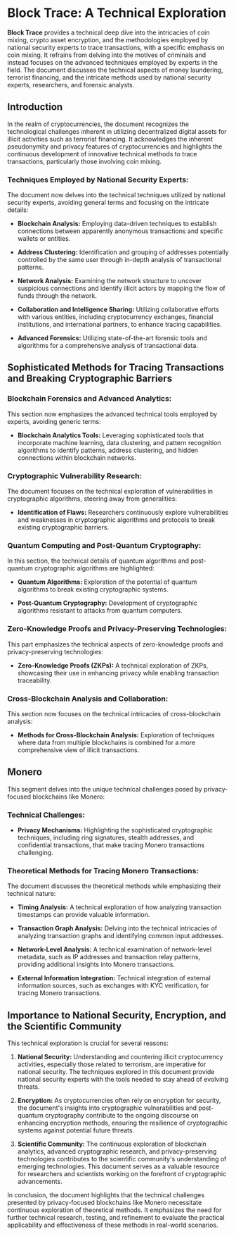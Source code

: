 # Block Trace: A Technical Exploration

**Block Trace** provides a technical deep dive into the intricacies of coin mixing, crypto asset encryption, and the methodologies employed by national security experts to trace transactions, with a specific emphasis on coin mixing. It refrains from delving into the motives of criminals and instead focuses on the advanced techniques employed by experts in the field. The document discusses the technical aspects of money laundering, terrorist financing, and the intricate methods used by national security experts, researchers, and forensic analysts.

## Introduction

In the realm of cryptocurrencies, the document recognizes the technological challenges inherent in utilizing decentralized digital assets for illicit activities such as terrorist financing. It acknowledges the inherent pseudonymity and privacy features of cryptocurrencies and highlights the continuous development of innovative technical methods to trace transactions, particularly those involving coin mixing.

### Techniques Employed by National Security Experts:

The document now delves into the technical techniques utilized by national security experts, avoiding general terms and focusing on the intricate details:

- **Blockchain Analysis:** Employing data-driven techniques to establish connections between apparently anonymous transactions and specific wallets or entities.
  
- **Address Clustering:** Identification and grouping of addresses potentially controlled by the same user through in-depth analysis of transactional patterns.

- **Network Analysis:** Examining the network structure to uncover suspicious connections and identify illicit actors by mapping the flow of funds through the network.

- **Collaboration and Intelligence Sharing:** Utilizing collaborative efforts with various entities, including cryptocurrency exchanges, financial institutions, and international partners, to enhance tracing capabilities.

- **Advanced Forensics:** Utilizing state-of-the-art forensic tools and algorithms for a comprehensive analysis of transactional data.

## Sophisticated Methods for Tracing Transactions and Breaking Cryptographic Barriers

### Blockchain Forensics and Advanced Analytics:

This section now emphasizes the advanced technical tools employed by experts, avoiding generic terms:

- **Blockchain Analytics Tools:** Leveraging sophisticated tools that incorporate machine learning, data clustering, and pattern recognition algorithms to identify patterns, address clustering, and hidden connections within blockchain networks.

### Cryptographic Vulnerability Research:

The document focuses on the technical exploration of vulnerabilities in cryptographic algorithms, steering away from generalities:

- **Identification of Flaws:** Researchers continuously explore vulnerabilities and weaknesses in cryptographic algorithms and protocols to break existing cryptographic barriers.

### Quantum Computing and Post-Quantum Cryptography:

In this section, the technical details of quantum algorithms and post-quantum cryptographic algorithms are highlighted:

- **Quantum Algorithms:** Exploration of the potential of quantum algorithms to break existing cryptographic systems.
  
- **Post-Quantum Cryptography:** Development of cryptographic algorithms resistant to attacks from quantum computers.

### Zero-Knowledge Proofs and Privacy-Preserving Technologies:

This part emphasizes the technical aspects of zero-knowledge proofs and privacy-preserving technologies:

- **Zero-Knowledge Proofs (ZKPs):** A technical exploration of ZKPs, showcasing their use in enhancing privacy while enabling transaction traceability.

### Cross-Blockchain Analysis and Collaboration:

This section now focuses on the technical intricacies of cross-blockchain analysis:

- **Methods for Cross-Blockchain Analysis:** Exploration of techniques where data from multiple blockchains is combined for a more comprehensive view of illicit transactions.

## Monero

This segment delves into the unique technical challenges posed by privacy-focused blockchains like Monero:

### Technical Challenges:

- **Privacy Mechanisms:** Highlighting the sophisticated cryptographic techniques, including ring signatures, stealth addresses, and confidential transactions, that make tracing Monero transactions challenging.

### Theoretical Methods for Tracing Monero Transactions:

The document discusses the theoretical methods while emphasizing their technical nature:

- **Timing Analysis:** A technical exploration of how analyzing transaction timestamps can provide valuable information.
  
- **Transaction Graph Analysis:** Delving into the technical intricacies of analyzing transaction graphs and identifying common input addresses.

- **Network-Level Analysis:** A technical examination of network-level metadata, such as IP addresses and transaction relay patterns, providing additional insights into Monero transactions.

- **External Information Integration:** Technical integration of external information sources, such as exchanges with KYC verification, for tracing Monero transactions.

## Importance to National Security, Encryption, and the Scientific Community

This technical exploration is crucial for several reasons:

1. **National Security:** Understanding and countering illicit cryptocurrency activities, especially those related to terrorism, are imperative for national security. The techniques explored in this document provide national security experts with the tools needed to stay ahead of evolving threats.

2. **Encryption:** As cryptocurrencies often rely on encryption for security, the document's insights into cryptographic vulnerabilities and post-quantum cryptography contribute to the ongoing discourse on enhancing encryption methods, ensuring the resilience of cryptographic systems against potential future threats.

3. **Scientific Community:** The continuous exploration of blockchain analytics, advanced cryptographic research, and privacy-preserving technologies contributes to the scientific community's understanding of emerging technologies. This document serves as a valuable resource for researchers and scientists working on the forefront of cryptographic advancements.

In conclusion, the document highlights that the technical challenges presented by privacy-focused blockchains like Monero necessitate continuous exploration of theoretical methods. It emphasizes the need for further technical research, testing, and refinement to evaluate the practical applicability and effectiveness of these methods in real-world scenarios.
